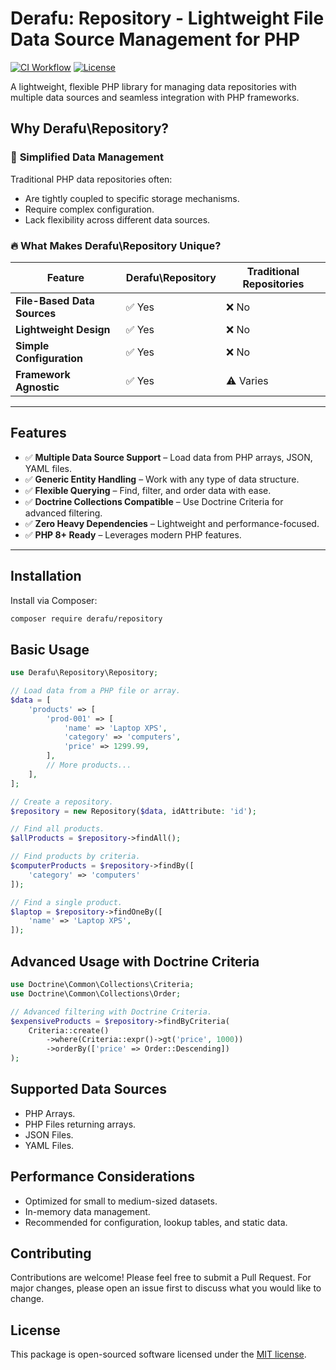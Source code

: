 # Derafu: Repository - Lightweight File Data Source Management for PHP

[![CI Workflow](https://github.com/derafu/repository/actions/workflows/ci.yml/badge.svg?branch=main&event=push)](https://github.com/derafu/repository/actions/workflows/ci.yml?query=branch%3Amain)
[![License](https://img.shields.io/badge/license-MIT-blue.svg)](https://opensource.org/licenses/MIT)

A lightweight, flexible PHP library for managing data repositories with multiple data sources and seamless integration with PHP frameworks.

## Why Derafu\Repository?

### 🚀 **Simplified Data Management**

Traditional PHP data repositories often:

- Are tightly coupled to specific storage mechanisms.
- Require complex configuration.
- Lack flexibility across different data sources.

### 🔥 **What Makes Derafu\Repository Unique?**

| Feature                     | Derafu\Repository | Traditional Repositories |
|-----------------------------|-------------------|--------------------------|
| **File-Based Data Sources** | ✅ Yes            | ❌ No                    |
| **Lightweight Design**      | ✅ Yes            | ❌ No                    |
| **Simple Configuration**    | ✅ Yes            | ❌ No                    |
| **Framework Agnostic**      | ✅ Yes            | ⚠️ Varies                 |

---

## Features

- ✅ **Multiple Data Source Support** – Load data from PHP arrays, JSON, YAML files.
- ✅ **Generic Entity Handling** – Work with any type of data structure.
- ✅ **Flexible Querying** – Find, filter, and order data with ease.
- ✅ **Doctrine Collections Compatible** – Use Doctrine Criteria for advanced filtering.
- ✅ **Zero Heavy Dependencies** – Lightweight and performance-focused.
- ✅ **PHP 8+ Ready** – Leverages modern PHP features.

---

## Installation

Install via Composer:

```bash
composer require derafu/repository
```

## Basic Usage

```php
use Derafu\Repository\Repository;

// Load data from a PHP file or array.
$data = [
    'products' => [
        'prod-001' => [
            'name' => 'Laptop XPS',
            'category' => 'computers',
            'price' => 1299.99,
        ],
        // More products...
    ],
];

// Create a repository.
$repository = new Repository($data, idAttribute: 'id');

// Find all products.
$allProducts = $repository->findAll();

// Find products by criteria.
$computerProducts = $repository->findBy([
    'category' => 'computers'
]);

// Find a single product.
$laptop = $repository->findOneBy([
    'name' => 'Laptop XPS',
]);
```

## Advanced Usage with Doctrine Criteria

```php
use Doctrine\Common\Collections\Criteria;
use Doctrine\Common\Collections\Order;

// Advanced filtering with Doctrine Criteria.
$expensiveProducts = $repository->findByCriteria(
    Criteria::create()
        ->where(Criteria::expr()->gt('price', 1000))
        ->orderBy(['price' => Order::Descending])
);
```

## Supported Data Sources

- PHP Arrays.
- PHP Files returning arrays.
- JSON Files.
- YAML Files.

## Performance Considerations

- Optimized for small to medium-sized datasets.
- In-memory data management.
- Recommended for configuration, lookup tables, and static data.

## Contributing

Contributions are welcome! Please feel free to submit a Pull Request. For major changes, please open an issue first to discuss what you would like to change.

## License

This package is open-sourced software licensed under the [MIT license](https://opensource.org/licenses/MIT).
